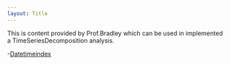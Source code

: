 ```yaml
---
layout: Title
---
```


This is content provided by Prof.Bradley which can be used in implemented a TimeSeriesDecomposition analysis.

-[Datetimeindex](/testfile/index.md)
